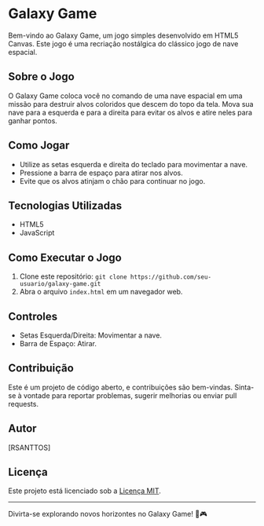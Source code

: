 # Galaxy Game

Bem-vindo ao Galaxy Game, um jogo simples desenvolvido em HTML5 Canvas. Este jogo é uma recriação nostálgica do clássico jogo de nave espacial.

## Sobre o Jogo

O Galaxy Game coloca você no comando de uma nave espacial em uma missão para destruir alvos coloridos que descem do topo da tela. Mova sua nave para a esquerda e para a direita para evitar os alvos e atire neles para ganhar pontos.

## Como Jogar

- Utilize as setas esquerda e direita do teclado para movimentar a nave.
- Pressione a barra de espaço para atirar nos alvos.
- Evite que os alvos atinjam o chão para continuar no jogo.

## Tecnologias Utilizadas

- HTML5
- JavaScript

## Como Executar o Jogo

1. Clone este repositório: `git clone https://github.com/seu-usuario/galaxy-game.git`
2. Abra o arquivo `index.html` em um navegador web.

## Controles

- Setas Esquerda/Direita: Movimentar a nave.
- Barra de Espaço: Atirar.

## Contribuição

Este é um projeto de código aberto, e contribuições são bem-vindas. Sinta-se à vontade para reportar problemas, sugerir melhorias ou enviar pull requests.

## Autor

[RSANTTOS]

## Licença

Este projeto está licenciado sob a [Licença MIT](LICENSE).

---

Divirta-se explorando novos horizontes no Galaxy Game! 🚀🎮
